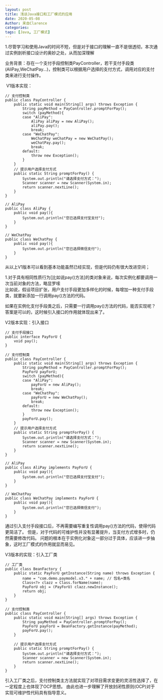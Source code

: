 ```yaml
---
layout: post
title: 浅谈Java接口和工厂模式的应用
date: 2020-05-08
Author: 来自Clarence
categories: 
tags: [Java, 工厂模式]
---
```



1.尽管学习和使用Java的时间不短，但是对于接口的理解一直不是很透彻，本次通过实例剖析接口设计的奥妙之处，从而加深理解

  业务背景：存在一个支付手段控制类PayController，若干支付手段类(AliPay,WeChatPay...)，控制类可以根据用户选择的支付方式，调用对应的支付类来进行支付操作。

​    V1版本实现：

```
// 支付控制类
public class PayController {
    public static void main(String[] args) throws Exception {
        String payMethod = PayController.promptForPay();
        switch (payMethod){
        case "AliPay":
            AliPay aliPay = new AliPay();
            aliPay.pay();
            break;
        case "WeChatPay":
            WeChatPay weChatPay = new WeChatPay();
            weChatPay.pay();
            break;
        default:
            throw new Exception();
        }
    }
    // 提示用户选择支付方式
    public static String promptForPay() {
        System.out.println("请选择支付方式：");
        Scanner scanner = new Scanner(System.in);
        return scanner.nextLine();
    }
}
```



    // AliPay
    public class AliPay {
        public void pay(){
            System.out.println("您已选择支付宝支付");
        }
    }
    
    // WeChatPay
    public class WeChatPay {
        public void pay(){
            System.out.println("您已选择微信支付");
        }
    }

从以上V1版本可以看到基本功能虽然已经实现，但是代码仍有很大改进空间；

1.对于具有相同性质行为[比如说pay()方法]的类对象来说，每次实例化都要调用一次当前对象的方法，略显罗嗦  
比如说，假设项目扩张，用户支付手段更加多样化的时候，每增加一种支付手段类，就要新添加一行调用pay()方法的代码。

如果在实例化支付手段类之后，只需要一行调用pay()方法的代码，能否实现呢？答案是可以的，这时候引入接口的作用就体现出来了。

V2版本实现：引入接口

    // 支付手段接口
    public interface PayForU {
        void pay();
    }
    
    // 支付控制类
    public class PayController {
        public static void main(String[] args) throws Exception {
            String payMethod = PayController.promptForPay();
            PayForU payForU;
            switch (payMethod){
            case "AliPay":
                payForU = new AliPay();
                break;
            case "WeChatPay":
                payForU = new WeChatPay();
                break;
            default:
                throw new Exception();
            }
            payForU.pay();
        }
        // 提示用户选择支付方式
        public static String promptForPay() {
            System.out.println("请选择支付方式：");
            Scanner scanner = new Scanner(System.in);
            return scanner.nextLine();
        }
    }
    
    // AliPay
    public class AliPay implements PayForU {
        public void pay(){
            System.out.println("您已选择支付宝支付");
        }
    }
    
    // WeChatPay
    public class WeChatPay implements PayForU {
        public void pay(){
            System.out.println("您已选择微信支付");
        }
    }

通过引入支付手段接口后，不再需要编写重复性调用pay()方法的代码，使得代码更简洁了。
但是，对于代码的可维护性并没有显著提升，当支付方式增多时，仍然需要修改代码。
问题的根本在于实例化对象这一部分过于具体，应该进一步抽象，这时工厂模式的作用就显而易见。

V3版本的实现：引入工厂类

    // 工厂类
    public class BeanFactory {
        public static PayForU getInstance(String name) throws Exception {
            name = "com.demo.paymodel.v3." + name; // 包名+类名
            Class<?> clazz = Class.forName(name);
            PayForU obj = (PayForU) clazz.newInstance();
            return obj;
        }
    }
    
    // 支付控制类 
    public class PayController {
        public static void main(String[] args) throws Exception {
            String payMethod = PayController.promptForPay();
            PayForU payForU = BeanFactory.getInstance(payMethod);
            payForU.pay();
        }
    
        // 提示用户选择支付方式
        public static String promptForPay() {
            System.out.println("请选择支付方式：");
            Scanner scanner = new Scanner(System.in);
            return scanner.nextLine();
        }
    }

引入工厂类之后，支付控制类主方法就实现了对项目需求变更的灵活性选择了，在一定程度上也体现了OCP思想。
由此也进一步理解了开放封闭性原则(OCP)对于实现可维护性代码具有指导意义。